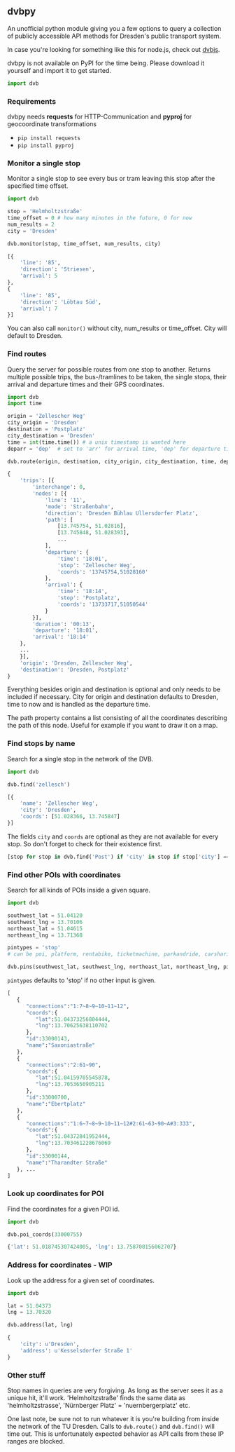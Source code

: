 ## dvbpy

An unofficial python module giving you a few options to query a collection of publicly accessible API methods for Dresden's public transport system.

In case you're looking for something like this for node.js, check out [dvbjs](https://github.com/kiliankoe/dvbjs).

dvbpy is not available on PyPI for the time being. Please download it yourself and import it to get started.

```python
import dvb
```

### Requirements

dvbpy needs __requests__ for HTTP-Communication and __pyproj__ for geocoordinate transformations
* `pip install requests`
* `pip install pyproj`


### Monitor a single stop

Monitor a single stop to see every bus or tram leaving this stop after the specified time offset.

```python
import dvb

stop = 'Helmholtzstraße'
time_offset = 0 # how many minutes in the future, 0 for now
num_results = 2
city = 'Dresden'

dvb.monitor(stop, time_offset, num_results, city)
```

```python
[{
    'line': '85',
    'direction': 'Striesen',
    'arrival': 5
},
{
    'line': '85',
    'direction': 'Löbtau Süd',
    'arrival': 7
}]
```

You can also call `monitor()` without city, num_results or time_offset. City will default to Dresden.


### Find routes

Query the server for possible routes from one stop to another. Returns multiple possible trips, the bus-/tramlines to be taken, the single stops, their arrival and departure times and their GPS coordinates.

```python
import dvb
import time

origin = 'Zellescher Weg'
city_origin = 'Dresden'
destination = 'Postplatz'
city_destination = 'Dresden'
time = int(time.time()) # a unix timestamp is wanted here
deparr = 'dep'  # set to 'arr' for arrival time, 'dep' for departure time

dvb.route(origin, destination, city_origin, city_destination, time, deparr)
```

```python
{
    'trips': [{
        'interchange': 0,
        'nodes': [{
            'line': '11',
            'mode': 'Straßenbahn',
            'direction': 'Dresden Bühlau Ullersdorfer Platz',
            'path': [
                [13.745754, 51.02816],
                [13.745848, 51.028393],
                ...
            ],
            'departure': {
                'time': '18:01',
                'stop': 'Zellescher Weg',
                'coords': '13745754,51028160'
            },
            'arrival': {
                'time': '18:14',
                'stop': 'Postplatz',
                'coords': '13733717,51050544'
            }
        }],
        'duration': '00:13',
        'departure': '18:01',
        'arrival': '18:14'
    },
    ...
    }],
    'origin': 'Dresden, Zellescher Weg',
    'destination': 'Dresden, Postplatz'
}
```

Everything besides origin and destination is optional and only needs to be included if necessary. City for origin and destination defaults to Dresden, time to now and is handled as the departure time.

The path property contains a list consisting of all the coordinates describing the path of this node. Useful for example if you want to draw it on a map.


### Find stops by name

Search for a single stop in the network of the DVB.

```python
import dvb

dvb.find('zellesch')
```

```python
[{
    'name': 'Zellescher Weg',
    'city': 'Dresden',
    'coords': [51.028366, 13.745847]
}]
```

The fields `city` and `coords` are optional as they are not available for every stop. So don't forget to check for their existence first.

```python
[stop for stop in dvb.find('Post') if 'city' in stop if stop['city'] == 'Dresden']
```


### Find other POIs with coordinates

Search for all kinds of POIs inside a given square.
```python
import dvb

southwest_lat = 51.04120
southwest_lng = 13.70106
northeast_lat = 51.04615
northeast_lng = 13.71368

pintypes = 'stop'
# can be poi, platform, rentabike, ticketmachine, parkandride, carsharing or stop

dvb.pins(southwest_lat, southwest_lng, northeast_lat, northeast_lng, pintypes)
```

`pintypes` defaults to 'stop' if no other input is given.

```python
[  
   {  
      "connections":"1:7~8~9~10~11~12",
      "coords":{  
         "lat":51.04373256804444,
         "lng":13.70625638110702
      },
      "id":33000143,
      "name":"Saxoniastraße"
   },
   {  
      "connections":"2:61~90",
      "coords":{  
         "lat":51.04159705545878,
         "lng":13.7053650905211
      },
      "id":33000700,
      "name":"Ebertplatz"
   },
   {  
      "connections":"1:6~7~8~9~10~11~12#2:61~63~90~A#3:333",
      "coords":{  
         "lat":51.04372841952444,
         "lng":13.703461228676069
      },
      "id":33000144,
      "name":"Tharandter Straße"
   }, ...
]
```


### Look up coordinates for POI

Find the coordinates for a given POI id.
```python
import dvb

dvb.poi_coords(33000755)
```

```python
{'lat': 51.018745307424005, 'lng': 13.758700156062707}
```


### Address for coordinates - WIP

Look up the address for a given set of coordinates.
```python
import dvb

lat = 51.04373
lng = 13.70320

dvb.address(lat, lng)
```

```python
{
	'city': u'Dresden',
	'address': u'Kesselsdorfer Straße 1'
}
```


### Other stuff

Stop names in queries are very forgiving. As long as the server sees it as a unique hit, it'll work. 'Helmholtzstraße' finds the same data as 'helmholtzstrasse', 'Nürnberger Platz' = 'nuernbergerplatz' etc.

One last note, be sure not to run whatever it is you're building from inside the network of the TU Dresden. Calls to `dvb.route()` and `dvb.find()` will time out. This is unfortunately expected behavior as API calls from these IP ranges are blocked.
